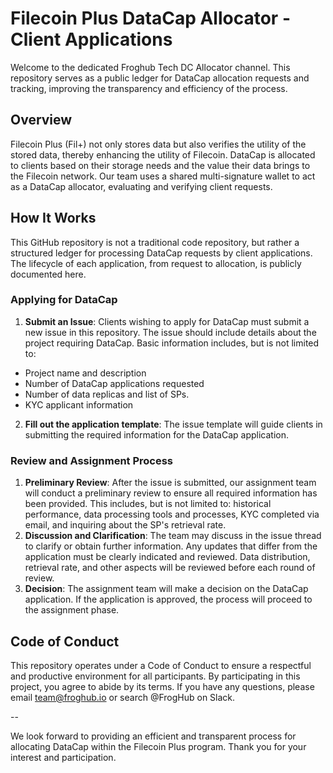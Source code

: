 # Filecoin Plus DataCap Allocator - Client Applications

Welcome to the dedicated Froghub Tech DC Allocator channel. This repository serves as a public ledger for DataCap allocation requests and tracking, improving the transparency and efficiency of the process.

## Overview

Filecoin Plus (Fil+) not only stores data but also verifies the utility of the stored data, thereby enhancing the utility of Filecoin. DataCap is allocated to clients based on their storage needs and the value their data brings to the Filecoin network. Our team uses a shared multi-signature wallet to act as a DataCap allocator, evaluating and verifying client requests.

## How It Works

This GitHub repository is not a traditional code repository, but rather a structured ledger for processing DataCap requests by client applications. The lifecycle of each application, from request to allocation, is publicly documented here.

### Applying for DataCap

1. **Submit an Issue**: Clients wishing to apply for DataCap must submit a new issue in this repository. The issue should include details about the project requiring DataCap. Basic information includes, but is not limited to:
- Project name and description
- Number of DataCap applications requested
- Number of data replicas and list of SPs.
- KYC applicant information

2. **Fill out the application template**: The issue template will guide clients in submitting the required information for the DataCap application.

### Review and Assignment Process

1. **Preliminary Review**: After the issue is submitted, our assignment team will conduct a preliminary review to ensure all required information has been provided. This includes, but is not limited to: historical performance, data processing tools and processes, KYC completed via email, and inquiring about the SP's retrieval rate.
2. **Discussion and Clarification**: The team may discuss in the issue thread to clarify or obtain further information. Any updates that differ from the application must be clearly indicated and reviewed. Data distribution, retrieval rate, and other aspects will be reviewed before each round of review.
3. **Decision**: The assignment team will make a decision on the DataCap application. If the application is approved, the process will proceed to the assignment phase.

## Code of Conduct

This repository operates under a Code of Conduct to ensure a respectful and productive environment for all participants. By participating in this project, you agree to abide by its terms. If you have any questions, please email team@froghub.io or search @FrogHub on Slack.

--

We look forward to providing an efficient and transparent process for allocating DataCap within the Filecoin Plus program. Thank you for your interest and participation.
